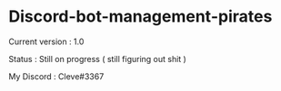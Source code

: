 # Discord-bot-management-pirates
Current version : 1.0

Status : Still on progress ( still figuring out shit )

My Discord : Cleve#3367
